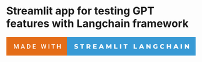 # Streamlit app for testing GPT features with Langchain framework

![forthebadge](forthebadge.svg)





